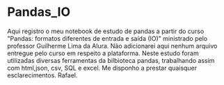 # Pandas_IO
Aqui registro o meu notebook de estudo de pandas a partir do curso "Pandas: formatos diferentes de entrada e saída (IO)" ministrado pelo professor Guilherme Lima da Alura. Não adicionarei aqui nenhum arquivo entregue pelo curso em respeito a plataforma.  Neste estudo foram utilizadas diversas ferramentas da bilbioteca pandas, trabalhando assim com html,json, csv, SQL e excel.  Me disponho a prestar quaisquer esclarecimentos.  Rafael.
